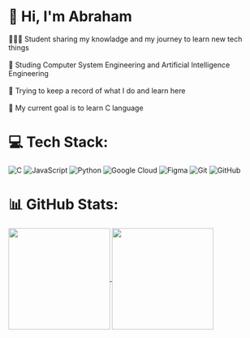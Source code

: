 # 💫 Hi, I'm Abraham
👨🏽‍💻 Student sharing my knowladge and my journey to learn new tech things<br><br>🏫 Studing Computer System Engineering and Artificial Intelligence Engineering<br><br>💾 Trying to keep a record of what I do and learn here<br><br>🏁 My current goal is to learn C language


# 💻 Tech Stack:
![C](https://img.shields.io/badge/c-%2300599C.svg?style=for-the-badge&logo=c&logoColor=white) ![JavaScript](https://img.shields.io/badge/javascript-%23323330.svg?style=for-the-badge&logo=javascript&logoColor=%23F7DF1E) ![Python](https://img.shields.io/badge/python-3670A0?style=for-the-badge&logo=python&logoColor=ffdd54) ![Google Cloud](https://img.shields.io/badge/GoogleCloud-%234285F4.svg?style=for-the-badge&logo=google-cloud&logoColor=white) ![Figma](https://img.shields.io/badge/figma-%23F24E1E.svg?style=for-the-badge&logo=figma&logoColor=white) ![Git](https://img.shields.io/badge/git-%23F05033.svg?style=for-the-badge&logo=git&logoColor=white) ![GitHub](https://img.shields.io/badge/github-%23121011.svg?style=for-the-badge&logo=github&logoColor=white)
# 📊 GitHub Stats:
<a href="https://github.com/abrahamgue05/github-readme-stats">
  <img height=200 align="center" src="https://github-readme-stats.vercel.app/api?username=abrahamgue05&theme=midnight-purple" />
</a>
<a href="https://github.com/abrahamgue05/convoychat">
  <img height=200 align="center" src="https://github-readme-stats.vercel.app/api/top-langs?username=abrahamgue05&layout=compact&langs_count=6&card_width=150&theme=midnight-purple" />
</a>

<!-- Proudly created with GPRM ( https://gprm.itsvg.in ) -->
